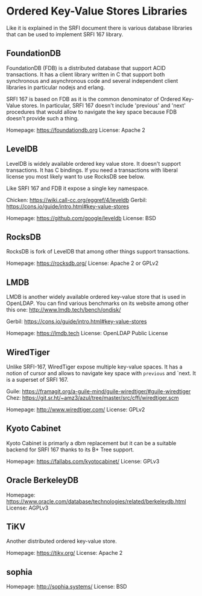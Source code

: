# Ordered Key-Value Stores Libraries

Like it is explained in the SRFI document there is various database
libraries that can be used to implement SRFI 167 library.

## FoundationDB

FoundationDB (FDB) is a distributed database that support ACID
transactions.  It has a client library written in C that support both
synchronous and asynchronous code and several independent client
libraries in particular nodejs and erlang.

SRFI 167 is based on FDB as it is the common denominator of Ordered
Key-Value stores. In particular, SRFI 167 doesn't include 'previous'
and 'next' procedures that would allow to navigate the key space
because FDB doesn't provide such a thing.

Homepage: https://foundationdb.org
License: Apache 2

## LevelDB

LevelDB is widely available ordered key value store. It doesn't
support transactions.  It has C bindings. If you need a transactions
with liberal license you most likely want to use RocksDB see below.

Like SRFI 167 and FDB it expose a single key namespace.

Chicken: https://wiki.call-cc.org/eggref/4/leveldb
Gerbil: https://cons.io/guide/intro.html#key-value-stores

Homepage: https://github.com/google/leveldb
License: BSD

## RocksDB

RocksDB is fork of LevelDB that among other things support transactions.

Homepage: https://rocksdb.org/
License: Apache 2 or GPLv2

## LMDB

LMDB is another widely available ordered key-value store that is used
in OpenLDAP. You can find various benchmarks on its website among
other this one: http://www.lmdb.tech/bench/ondisk/

Gerbil: https://cons.io/guide/intro.html#key-value-stores

Homepage: https://lmdb.tech
License: OpenLDAP Public License

## WiredTiger

Unlike SRFI-167, WiredTiger expose multiple key-value spaces.  It has
a notion of cursor and allows to navigate key space with `previous`
and `next. It is a superset of SRFI 167.

Guile: https://framagit.org/a-guile-mind/guile-wiredtiger/#guile-wiredtiger
Chez: https://git.sr.ht/~amz3/azul/tree/master/src/cffi/wiredtiger.scm

Homepage: http://www.wiredtiger.com/
License: GPLv2

## Kyoto Cabinet

Kyoto Cabinet is primarly a dbm replacement but it can be a suitable backend
for SRFI 167 thanks to its B+ Tree support.

Homepage: https://fallabs.com/kyotocabinet/
License: GPLv3

## Oracle BerkeleyDB

Homepage: https://www.oracle.com/database/technologies/related/berkeleydb.html
License: AGPLv3

## TiKV

Another distributed ordered key-value store.

Homepage: https://tikv.org/
License: Apache 2

## sophia

Homepage: http://sophia.systems/
License: BSD

